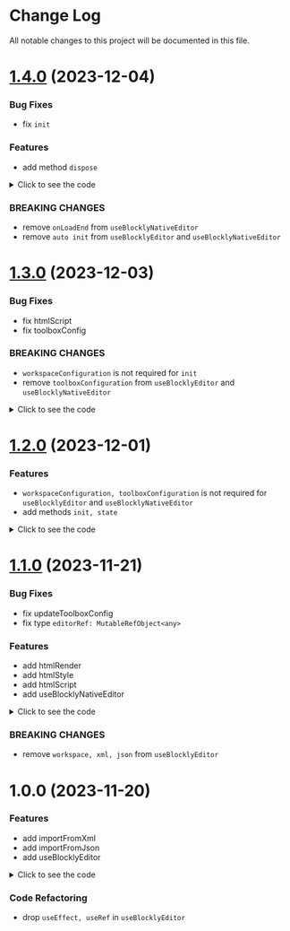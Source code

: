 # Change Log

All notable changes to this project will be documented in this file.

# [1.4.0](https://github.com/SerSerch/react-blockly/compare/@react-blockly/core@1.3.0...@react-blockly/core@1.4.0) (2023-12-04)

### Bug Fixes

* fix `init`

### Features

* add method `dispose`

<details><summary>Click to see the code</summary>

```js
const {
  editorRef,
  init,
  dispose,
} = useBlocklyEditor({
  // it is not required
  workspaceConfiguration,
  initial,
});

useEffect(() => {
  init({
    // if you need to override
    workspaceConfiguration: newWorkspaceConfig,
    initial: newInitial,
  });

  return () => {
    dispose();
  };
}, []);
```

</details>

### BREAKING CHANGES

* remove `onLoadEnd` from `useBlocklyNativeEditor`
* remove `auto init` from `useBlocklyEditor` and `useBlocklyNativeEditor`

# [1.3.0](https://github.com/SerSerch/react-blockly/compare/@react-blockly/core@1.2.0...@react-blockly/core@1.3.0) (2023-12-03)

### Bug Fixes

* fix htmlScript
* fix toolboxConfig

### BREAKING CHANGES

* `workspaceConfiguration` is not required for `init`
* remove `toolboxConfiguration` from `useBlocklyEditor` and `useBlocklyNativeEditor`

<details><summary>Click to see the code</summary>

```js
const workspaceConfiguration = {
  // ...
  toolbox: toolboxConfiguration,
};

const {
  editorRef,
  init,
  state,
} = useBlocklyEditor({
  workspaceConfiguration,
  initial,
});

// or if you need to do init later
useEffect(() => {
  init({
    workspaceConfiguration,
    initial,
  });
}, []);
```

</details>

# [1.2.0](https://github.com/SerSerch/react-blockly/compare/@react-blockly/core@1.1.0...@react-blockly/core@1.2.0) (2023-12-01)

### Features

* `workspaceConfiguration, toolboxConfiguration` is not required for `useBlocklyEditor` and `useBlocklyNativeEditor`
* add methods `init, state`

<details><summary>Click to see the code</summary>

```js
const {
  editorRef,
  init,
  state,
} = useBlocklyEditor({
  workspaceConfiguration,
  toolboxConfiguration,
  initial,
});

// or if you need to do init later
useEffect(() => {
  init({
    workspaceConfiguration,
    toolboxConfiguration,
    initial,
  });
}, []);
```

</details>

# [1.1.0](https://github.com/SerSerch/react-blockly/compare/@react-blockly/core@1.0.1...@react-blockly/core@1.1.0) (2023-11-21)

### Bug Fixes

* fix updateToolboxConfig
* fix type `editorRef: MutableRefObject<any>`

### Features

* add htmlRender
* add htmlStyle
* add htmlScript
* add useBlocklyNativeEditor

<details><summary>Click to see the code</summary>

```js
const myEditor = useBlocklyNativeEditor({
  workspaceConfiguration,
  toolboxConfiguration,
  initial,
  onError,
  onInject,
  onChange,
  onDispose,
  platform,
});

const {
  editorRef,
  updateToolboxConfig,
  updateState,
  onMessage,
  onLoadEnd,
  htmlRender,
} = myEditor;
```

</details>

### BREAKING CHANGES
* remove `workspace, xml, json` from `useBlocklyEditor`

# 1.0.0 (2023-11-20)

### Features

* add importFromXml
* add importFromJson
* add useBlocklyEditor

<details><summary>Click to see the code</summary>

```js
const myEditor = useBlocklyEditor({
  workspaceConfiguration,
  toolboxConfiguration,
  initial,
  onError,
  onInject,
  onChange,
  onDispose,
  platform,
});

const {
  workspace,
  xml,
  json,
  editorRef,
  toolboxConfig,
  updateToolboxConfig,
  updateState,
} = myEditor;
```

</details>

### Code Refactoring

* drop `useEffect, useRef` in `useBlocklyEditor`
